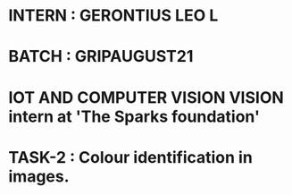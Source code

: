 # INTERN : GERONTIUS LEO L
# BATCH : GRIPAUGUST21

# IOT AND COMPUTER VISION VISION intern at 'The Sparks foundation'

# TASK-2 : Colour identification in images.

 
